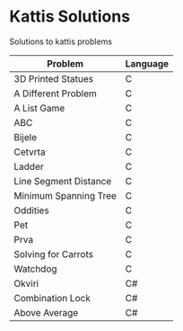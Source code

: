 # Kattis Solutions
Solutions to kattis problems

| Problem | Language |
| --- | --- |
| 3D Printed Statues | C |
| A Different Problem | C |
| A List Game | C |
| ABC | C |
| Bijele | C |
| Cetvrta | C |
| Ladder | C |
| Line Segment Distance | C |
| Minimum Spanning Tree | C |
| Oddities | C |
| Pet | C |
| Prva | C |
| Solving for Carrots | C |
| Watchdog | C |
| Okviri | C# |
| Combination Lock | C# |
| Above Average | C# |

